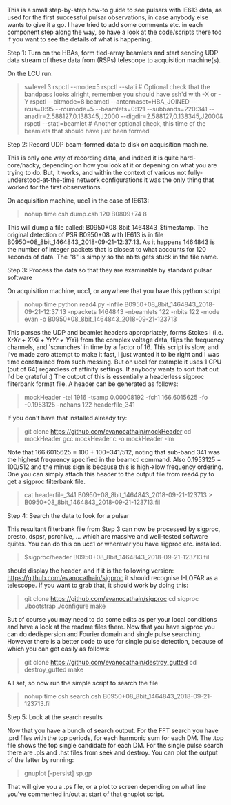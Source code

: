 This is a small step-by-step how-to guide to see pulsars with IE613
data, as used for the first successful pulsar observations, in case
anybody else wants to give it a go. I have tried to add some comments
etc. in each component step along the way, so have a look at the
code/scripts there too if you want to see the details of what is
happening.

Step 1: Turn on the HBAs, form tied-array beamlets and start sending
UDP data stream of these data from (RSPs) telescope to acquisition
machine(s).

On the LCU run:
> swlevel 3
> rspctl --mode=5
> rspctl --stati         # Optional check that the bandpass looks alright, remember you should have ssh'd with -X or -Y
> rspctl --bitmode=8
> beamctl --antennaset=HBA_JOINED --rcus=0:95 --rcumode=5 --beamlets=0:121 --subbands=220:341 --anadir=2.588127,0.138345,J2000 --digdir=2.588127,0.138345,J2000&
> rspctl --stati=beamlet # Another optional check, this time of the beamlets that should have just been formed

Step 2: Record UDP beam-formed data to disk on acquisition machine. 

This is only one way of recording data, and indeed it is quite
hard-core/hacky, depending on how you look at it or depening on what
you are trying to do. But, it works, and within the context of various
not fully-understood-at-the-time network configurations it was the
only thing that worked for the first observations.

On acquisition machine, ucc1 in the case of IE613:
> nohup time csh dump.csh 120 B0809+74 8

This will dump a file called: B0950+08_8bit_1464843_$timestamp. The
original detection of PSR B0950+08 with IE613 is in file
B0950+08_8bit_1464843_2018-09-21-12:37:13. As it happens 1464843 is
the number of integer packets that is closest to what accounts for 120
seconds of data. The "8" is simply so the nbits gets stuck in the file
name.

Step 3: Process the data so that they are examinable by standard pulsar software

On acquisition machine, ucc1, or anywhere that you have this python script
> nohup time python read4.py -infile B0950+08_8bit_1464843_2018-09-21-12:37:13 -npackets 1464843 -nbeamlets 122 -nbits 122 -mode evan -o B0950+08_8bit_1464843_2018-09-21-123713

This parses the UDP and beamlet headers appropriately, forms Stokes I
(i.e. Xr*Xr + Xi*Xi + Yr*Yr + Yi*Yi) from the complex voltage data,
flips the frequency channels, and 'scrunches' in time by a factor of
16. This script is slow, and I've made zero attempt to make it fast, I
just wanted it to be right and I was time constrained from such
messing. But on ucc1 for example it uses 1 CPU (out of 64) regardless
of affinity settings. If anybody wants to sort that out I'd be
grateful :) The output of this is essentially a headerless sigproc
filterbank format file. A header can be generated as follows:

> mockHeader -tel 1916 -tsamp 0.00008192 -fch1 166.6015625 -fo -0.1953125 -nchans 122 headerfile_341

If you don't have that installed already try:
> git clone https://github.com/evanocathain/mockHeader
> cd mockHeader
> gcc mockHeader.c -o mockHeader -lm

Note that 166.6015625 = 100 + 100*341/512, noting that sub-band 341
was the highest frequency specified in the beamctl command. Also
0.1953125 = 100/512 and the minus sign is because this is high->low
frequency ordering. One you can simply attach this header to the
output file from read4.py to get a sigproc filterbank file.

> cat headerfile_341 B0950+08_8bit_1464843_2018-09-21-123713 > B0950+08_8bit_1464843_2018-09-21-123713.fil

Step 4: Search the data to look for a pulsar

This resultant filterbank file from Step 3 can now be processed by
sigproc, presto, dspsr, psrchive, ... which are massive and
well-tested software quites. You can do this on ucc1 or wherever you
have sigproc etc. installed.

> $sigproc/header B0950+08_8bit_1464843_2018-09-21-123713.fil

should display the header, and if it is the following version:
https://github.com/evanocathain/sigproc it should recognise I-LOFAR as
a telescope. If you want to grab that, it should work by doing this:

> git clone https://github.com/evanocathain/sigproc
> cd sigproc
> ./bootstrap
> ./configure
> make

But of course you may need to do some edits as per your local
conditions and have a look at the readme files there. Now that you
have sigproc you can do dedispersion and Fourier domain and single
pulse searching. However there is a better code to use for single
pulse detection, because of <reasons> which you can get easily as
follows:

> git clone https://github.com/evanocathain/destroy_gutted
> cd destroy_gutted
> make

All set, so now run the simple script to search the file

> nohup time csh search.csh B0950+08_8bit_1464843_2018-09-21-123713.fil

Step 5: Look at the search results

Now that you have a bunch of search output. For the FFT search you
have .prd files with the top periods, for each harmonic sum for each
DM. The .top file shows the top single candidate for each DM. For the
single pulse search there are .pls and .hst files from seek and
destroy. You can plot the output of the latter by running:

> gnuplot [-persist] sp.gp

That will give you a .ps file, or a plot to screen depending on what
line you've commented in/out at start of that gnuplot script.




